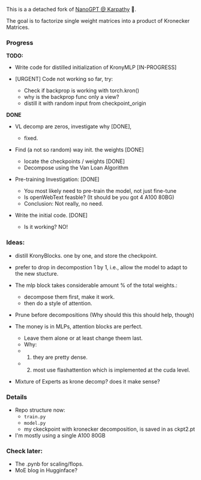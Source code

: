 This is a a detached fork of [NanoGPT @ Karpathy](https://github.com/karpathy/nanoGPT/) :goat:.

The goal is to factorize single weight matrices into a product of Kronecker Matrices. 

### Progress

**TODO:**

* Write code for distilled initialization of KronyMLP [IN-PROGRESS]

* [URGENT] Code not working so far, try: 
	* Check if backprop is working with torch.kron()
	* why is the backprop func only a view?
	* distill it with random input from checkpoint_origin


**DONE**

* VL decomp are zeros, investigate why [DONE], 
	* fixed.

* Find (a not so random) way init. the weights  [DONE]
	* locate the checkpoints /  weights [DONE]
	* Decompose using the Van Loan Algorithm 

* Pre-training Investigation: [DONE]
	* You most likely need to pre-train the model, not just fine-tune
	* Is openWebText feasble? (It should be you got 4 A100 80BG)
	* Conclusion: Not really, no need.

* Write the initial code. [DONE]
	* Is it working? NO!

### Ideas:	

* distill KronyBlocks. one by one, and store the checkpoint.

* prefer to drop in decompostion 1 by 1, i.e., allow the model to adapt to the new stucture.

* The mlp block takes considerable amount % of the total weights.:
	* decompose them first, make it work.
	* then do a style of attention. 

* Prune before decompositions (Why should this this should help, though)

* The money is in MLPs, attention blocks are perfect.
	* Leave them alone or at least change theem last.
	* Why: 
	*  1. they are pretty dense.
	*  2. most use flashattention which is implemented at the cuda level.

* Mixture of Experts as krone decomp? does it make sense?

 
### Details

* Repo structure now:
	* `train.py`
	* `model.py`
	* my ckeckpoint with kronecker decomposition, is saved in as ckpt2.pt
* I'm mostly using a single A100 80GB

### Check later:

* The .pynb for scaling/flops.
* MoE blog in Hugginface?


